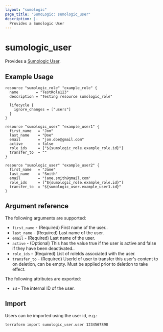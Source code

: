```yaml
---
layout: "sumologic"
page_title: "SumoLogic: sumologic_user"
description: |-
  Provides a Sumologic User
---
```


# sumologic_user
Provides a [Sumologic User][1].

## Example Usage
```hcl
resource "sumologic_role" "example_role" {
  name        = "TestRole123"
  description = "Testing resource sumologic_role"

  lifecycle {
    ignore_changes = ["users"]
  }
}

resource "sumologic_user" "example_user1" {
  first_name   = "Jon"
  last_name    = "Doe"
  email        = "jon.doe@gmail.com"
  active       = false
  role_ids     = ["${sumologic_role.example_role.id}"]
  transfer_to  = ""
}

resource "sumologic_user" "example_user2" {
  first_name   = "Jane"
  last_name    = "Smith"
  email        = "jane.smith@gmail.com"
  role_ids     = ["${sumologic_role.example_role.id}"]
  transfer_to  = "${sumologic_user.example_user1.id}"
}
```

## Argument reference

The following arguments are supported:

- `first_name` - (Required) First name of the user..
- `last_name` - (Required) Last name of the user.
- `email` - (Required) Last name of the user.
- `active` - (Optional) This has the value true if the user is active and false if they have been deactivated..
- `role_ids` - (Required) List of roleIds associated with the user.
- `transfer_to` - (Required) UserId of user to transfer this user's content to on deletion, can be empty. Must be applied prior to deletion to take effect.

The following attributes are exported:

- `id` - The internal ID of the user.

## Import
Users can be imported using the user id, e.g.:

```hcl
terraform import sumologic_user.user 1234567890
```

[1]: https://help.sumologic.com/Manage/Users-and-Roles/Manage-Users
